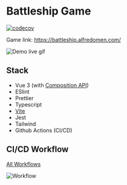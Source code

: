# Battleship Game

[![codecov](https://codecov.io/gh/angelmendozacap/battleship/branch/master/graph/badge.svg?token=M1L66I91FP)](https://codecov.io/gh/angelmendozacap/battleship)

Game link: https://battleship.alfredomen.com/

![Demo live gif](https://user-images.githubusercontent.com/47567418/121454956-4fa69b80-c969-11eb-96f4-9a816883824f.gif)

## Stack

- Vue 3 (with [Composition API](https://v3.vuejs.org/guide/composition-api-introduction.html))
- ESlint
- Prettier
- Typescript
- [Vite](https://vitejs.dev/guide/)
- Jest
- Tailwind
- Github Actions (CI/CD)

## CI/CD Workflow

[All Workflows](https://github.com/angelmendozacap/battleship/actions)

![Workflow](https://user-images.githubusercontent.com/47567418/121434112-71405c80-c942-11eb-99b4-07fba2660837.png)
